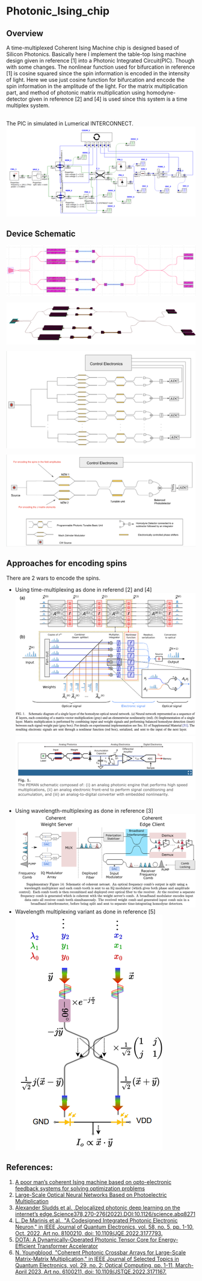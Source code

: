 # Photonic_Ising_chip

## Overview

A time-multiplexed Coherent Ising Machine chip is designed based of Silicon Photonics. Basically here I implement the table-top Ising machine design given in reference [1] into a Photonic Integrated Circuit(PIC). Though with some changes. The nonlinear function used for bifurcation in reference [1] is cosine squared since the spin information is encoded in the intensity of light. Here we use just cosine function for bifurcation and encode the spin information in the amplitude of the light. For the matrix multiplication part, and method of photonic matrix multiplication using homodyne-detector given in reference [2] and [4] is used since this system is a time multiplex system.<br/><br/>


The PIC in simulated in Lumerical INTERCONNECT.
![alt text](Ising.png)


## Device Schematic
![alt text](klayout_pim.png)<br>

![alt text](pim_3d.png)<br>

![alt text](full_schematic.png)<br>

![alt text](schematic.png)

## Approaches for encoding spins

There are 2 wars to encode the spins.
  - Using time-multiplexing as done in referend [2] and [4] <br/> ![alt text](ref_schematic1.png) ![alt text](ref_schematic3.png)<br/><br/>
  - Using wavelength-multiplexing as done in reference [3] <br/> ![alt text](ref_schematic2.png)<br/>
  - Wavelength multiplexing variant as done in reference [5] <br/> ![alt_text](jiaqigu.png)<br/>




## References: <br />
1. [A poor man’s coherent Ising machine based on opto-electronic feedback systems for solving optimization problems](https://www.nature.com/articles/s41467-019-11484-3)<br />
1. [Large-Scale Optical Neural Networks Based on Photoelectric Multiplication](https://journals.aps.org/prx/abstract/10.1103/PhysRevX.9.021032)<br />
1. [Alexander Sludds et al. ,Delocalized photonic deep learning on the internet’s edge.Science378,270-276(2022).DOI:10.1126/science.abq8271](https://www.science.org/doi/10.1126/science.abq8271)
1. [L. De Marinis et al., "A Codesigned Integrated Photonic Electronic Neuron," in IEEE Journal of Quantum Electronics, vol. 58, no. 5, pp. 1-10, Oct. 2022, Art no. 8100210, doi: 10.1109/JQE.2022.3177793.](https://ieeexplore.ieee.org/document/9781309)<br/>
1. [DOTA: A Dynamically-Operated Photonic Tensor Core for Energy-Efficient Transformer Accelerator](https://arxiv.org/abs/2305.19533)<br/>
1. [N. Youngblood, "Coherent Photonic Crossbar Arrays for Large-Scale Matrix-Matrix Multiplication," in IEEE Journal of Selected Topics in Quantum Electronics, vol. 29, no. 2: Optical Computing, pp. 1-11, March-April 2023, Art no. 6100211, doi: 10.1109/JSTQE.2022.3171167. ](https://ieeexplore.ieee.org/document/9765351)<br/>
